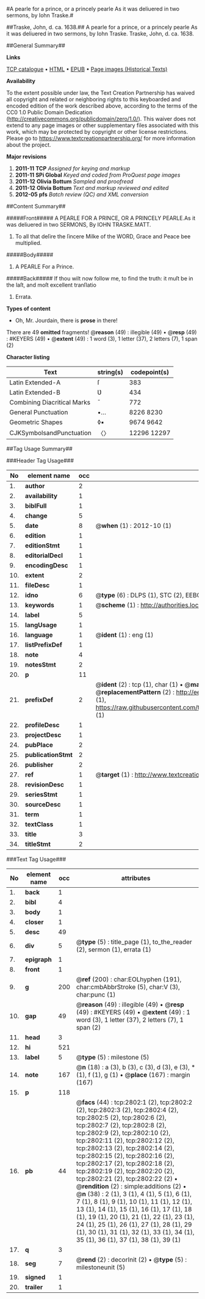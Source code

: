 #A pearle for a prince, or a princely pearle As it was deliuered in two sermons, by Iohn Traske.#

##Traske, John, d. ca. 1638.##
A pearle for a prince, or a princely pearle As it was deliuered in two sermons, by Iohn Traske.
Traske, John, d. ca. 1638.

##General Summary##

**Links**

[TCP catalogue](http://www.ota.ox.ac.uk/tcp/)  • 
[HTML](http://tei.it.ox.ac.uk/tcp/Texts-HTML/free/A13/A13873.html)  • 
[EPUB](http://tei.it.ox.ac.uk/tcp/Texts-EPUB/free/A13/A13873.epub) • 
[Page images (Historical Texts)](https://historicaltexts.jisc.ac.uk/eebo-99838424e)

**Availability**

To the extent possible under law, the Text Creation Partnership has waived all copyright and related or neighboring rights to this keyboarded and encoded edition of the work described above, according to the terms of the CC0 1.0 Public Domain Dedication (http://creativecommons.org/publicdomain/zero/1.0/). This waiver does not extend to any page images or other supplementary files associated with this work, which may be protected by copyright or other license restrictions. Please go to https://www.textcreationpartnership.org/ for more information about the project.

**Major revisions**

1. __2011-11__ __TCP__ *Assigned for keying and markup*
1. __2011-11__ __SPi Global__ *Keyed and coded from ProQuest page images*
1. __2011-12__ __Olivia Bottum__ *Sampled and proofread*
1. __2011-12__ __Olivia Bottum__ *Text and markup reviewed and edited*
1. __2012-05__ __pfs__ *Batch review (QC) and XML conversion*

##Content Summary##

#####Front#####
A PEARLE FOR A PRINCE, OR A PRINCELY PEARLE.As it was deliuered in two SERMONS, By IOHN TRASKE.MATT.
1. To all that deſire the ſincere Milke of the WORD, Grace and Peace bee multiplied.

#####Body#####

1. A PEARLE For a Prince.

#####Back#####
If thou wilt now follow me, to find the truth: it muſt be in the laſt, and moſt excellent tranſlatio
1. Errata.

**Types of content**

  * Oh, Mr. Jourdain, there is **prose** in there!

There are 49 **omitted** fragments! 
 @__reason__ (49) : illegible (49)  •  @__resp__ (49) : #KEYERS (49)  •  @__extent__ (49) : 1 word (3), 1 letter (37), 2 letters (7), 1 span (2)

**Character listing**


|Text|string(s)|codepoint(s)|
|---|---|---|
|Latin Extended-A|ſ|383|
|Latin Extended-B|Ʋ|434|
|Combining             Diacritical Marks|̄|772|
|General Punctuation|•…|8226 8230|
|Geometric Shapes|◊▪|9674 9642|
|CJKSymbolsandPunctuation|〈〉|12296 12297|

##Tag Usage Summary##

###Header Tag Usage###

|No|element name|occ|attributes|
|---|---|---|---|
|1.|__author__|2||
|2.|__availability__|1||
|3.|__biblFull__|1||
|4.|__change__|5||
|5.|__date__|8| @__when__ (1) : 2012-10 (1)|
|6.|__edition__|1||
|7.|__editionStmt__|1||
|8.|__editorialDecl__|1||
|9.|__encodingDesc__|1||
|10.|__extent__|2||
|11.|__fileDesc__|1||
|12.|__idno__|6| @__type__ (6) : DLPS (1), STC (2), EEBO-CITATION (1), PROQUEST (1), VID (1)|
|13.|__keywords__|1| @__scheme__ (1) : http://authorities.loc.gov/ (1)|
|14.|__label__|5||
|15.|__langUsage__|1||
|16.|__language__|1| @__ident__ (1) : eng (1)|
|17.|__listPrefixDef__|1||
|18.|__note__|4||
|19.|__notesStmt__|2||
|20.|__p__|11||
|21.|__prefixDef__|2| @__ident__ (2) : tcp (1), char (1)  •  @__matchPattern__ (2) : ([0-9\-]+):([0-9IVX]+) (1), (.+) (1)  •  @__replacementPattern__ (2) : http://eebo.chadwyck.com/downloadtiff?vid=$1&page=$2 (1), https://raw.githubusercontent.com/textcreationpartnership/Texts/master/tcpchars.xml#$1 (1)|
|22.|__profileDesc__|1||
|23.|__projectDesc__|1||
|24.|__pubPlace__|2||
|25.|__publicationStmt__|2||
|26.|__publisher__|2||
|27.|__ref__|1| @__target__ (1) : http://www.textcreationpartnership.org/docs/. (1)|
|28.|__revisionDesc__|1||
|29.|__seriesStmt__|1||
|30.|__sourceDesc__|1||
|31.|__term__|1||
|32.|__textClass__|1||
|33.|__title__|3||
|34.|__titleStmt__|2||


###Text Tag Usage###

|No|element name|occ|attributes|
|---|---|---|---|
|1.|__back__|1||
|2.|__bibl__|4||
|3.|__body__|1||
|4.|__closer__|1||
|5.|__desc__|49||
|6.|__div__|5| @__type__ (5) : title_page (1), to_the_reader (2), sermon (1), errata (1)|
|7.|__epigraph__|1||
|8.|__front__|1||
|9.|__g__|200| @__ref__ (200) : char:EOLhyphen (191), char:cmbAbbrStroke (5), char:V (3), char:punc (1)|
|10.|__gap__|49| @__reason__ (49) : illegible (49)  •  @__resp__ (49) : #KEYERS (49)  •  @__extent__ (49) : 1 word (3), 1 letter (37), 2 letters (7), 1 span (2)|
|11.|__head__|3||
|12.|__hi__|521||
|13.|__label__|5| @__type__ (5) : milestone (5)|
|14.|__note__|167| @__n__ (18) : a (3), b (3), c (3), d (3), e (3), * (1), f (1), g (1)  •  @__place__ (167) : margin (167)|
|15.|__p__|118||
|16.|__pb__|44| @__facs__ (44) : tcp:2802:1 (2), tcp:2802:2 (2), tcp:2802:3 (2), tcp:2802:4 (2), tcp:2802:5 (2), tcp:2802:6 (2), tcp:2802:7 (2), tcp:2802:8 (2), tcp:2802:9 (2), tcp:2802:10 (2), tcp:2802:11 (2), tcp:2802:12 (2), tcp:2802:13 (2), tcp:2802:14 (2), tcp:2802:15 (2), tcp:2802:16 (2), tcp:2802:17 (2), tcp:2802:18 (2), tcp:2802:19 (2), tcp:2802:20 (2), tcp:2802:21 (2), tcp:2802:22 (2)  •  @__rendition__ (2) : simple:additions (2)  •  @__n__ (38) : 2 (1), 3 (1), 4 (1), 5 (1), 6 (1), 7 (1), 8 (1), 9 (1), 10 (1), 11 (1), 12 (1), 13 (1), 14 (1), 15 (1), 16 (1), 17 (1), 18 (1), 19 (1), 20 (1), 21 (1), 22 (1), 23 (1), 24 (1), 25 (1), 26 (1), 27 (1), 28 (1), 29 (1), 30 (1), 31 (1), 32 (1), 33 (1), 34 (1), 35 (1), 36 (1), 37 (1), 38 (1), 39 (1)|
|17.|__q__|3||
|18.|__seg__|7| @__rend__ (2) : decorInit (2)  •  @__type__ (5) : milestoneunit (5)|
|19.|__signed__|1||
|20.|__trailer__|1||
